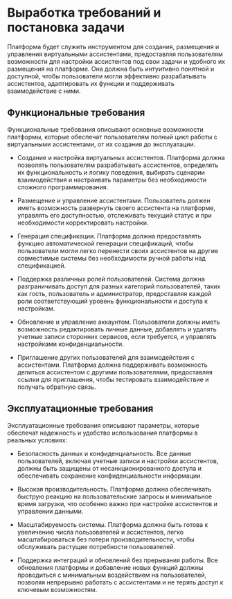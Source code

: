 # Выработка требований и постановка задачи

Платформа будет служить инструментом для создания, размещения и управления виртуальными ассистентами, предоставляя пользователям возможности для настройки ассистентов под свои задачи и удобного их размещения на платформе. Она должна быть интуитивно понятной и доступной, чтобы пользователи могли эффективно разрабатывать ассистентов, адаптировать их функции и поддерживать взаимодействие с ними.

## Функциональные требования

Функциональные требования описывают основные возможности платформы, которые обеспечат пользователям полный цикл работы с виртуальными ассистентами, от их создания до эксплуатации.

- Создание и настройка виртуальных ассистентов. Платформа должна позволять пользователям разрабатывать ассистентов, определять их функциональность и логику поведения, выбирать сценарии взаимодействия и настраивать параметры без необходимости сложного программирования.

- Размещение и управление ассистентами. Пользователь должен иметь возможность развернуть своего ассистента на платформе, управлять его доступностью, отслеживать текущий статус и при необходимости корректировать настройки.

- Генерация спецификации. Платформа должна предоставлять функцию автоматической генерации спецификаций, чтобы пользователи могли легко перенести своих ассистентов на другие совместимые системы без необходимости ручной работы над спецификацией.

- Поддержка различных ролей пользователей. Система должна разграничивать доступ для разных категорий пользователей, таких как гость, пользователь и администратор, предоставляя каждой роли соответствующий уровень функциональности и доступа к настройкам.

- Обновление и управление аккаунтом. Пользователи должны иметь возможность редактировать личные данные, добавлять и удалять учетные записи сторонних сервисов, если требуется, и управлять настройками конфиденциальности.

- Приглашение других пользователей для взаимодействия с ассистентами. Платформа должна поддерживать возможность делиться ассистентом с другими пользователями, предоставляя ссылки для приглашения, чтобы тестировать взаимодействие и получать обратную связь.

## Эксплуатационные требования

Эксплуатационные требования описывают параметры, которые обеспечат надежность и удобство использования платформы в реальных условиях:

- Безопасность данных и конфиденциальность. Все данные пользователей, включая учетные записи и настройки ассистентов, должны быть защищены от несанкционированного доступа и обеспечивать сохранение конфиденциальности информации.

- Высокая производительность. Платформа должна обеспечивать быструю реакцию на пользовательские запросы и минимальное время загрузки, что особенно важно при настройке ассистентов и управлении данными.

- Масштабируемость системы. Платформа должна быть готова к увеличению числа пользователей и ассистентов, легко масштабироваться без потери производительности, чтобы обслуживать растущие потребности пользователей.

- Поддержка интеграций и обновлений без прерывания работы. Все обновления платформы и добавление новых функций должны проводиться с минимальным воздействием на пользователей, позволяя непрерывно работать с ассистентами и не терять доступ к ключевым возможностям.
